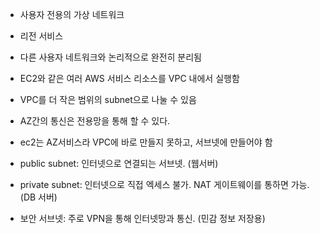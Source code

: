 - 사용자 전용의 가상 네트워크
- 리전 서비스
- 다른 사용자 네트워크와 논리적으로 완전히 분리됨
- EC2와 같은 여러 AWS 서비스 리소스를 VPC 내에서 실행함
- VPC를 더 작은 범위의 subnet으로 나눌 수 있음
- AZ간의 통신은 전용망을 통해 할 수 있다.
- ec2는 AZ서비스라 VPC에 바로 만들지 못하고, 서브넷에 만들어야 함

- public subnet: 인터넷으로 연결되는 서브넷. (웹서버)
- private subnet: 인터넷으로 직접 엑세스 불가. NAT 게이트웨이를 통하면 가능. (DB 서버)
- 보안 서브넷: 주로 VPN을 통해 인터넷망과 통신. (민감 정보 저장용)